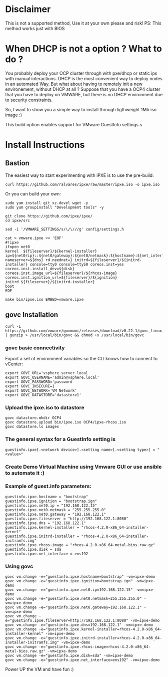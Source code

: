 # Disclaimer

This is not a supported method, Use it at your own please and risk!
PS: This method works just with BIOS

# When DHCP is not a option ? What to do ?

You probably deploy your OCP cluster through with pxe/dhcp or static ips with manual interactions. DHCP is the most convenient way to deploy nodes in an automated Way. But what about having to remotely init a new environement, without DHCP at all ? Suppose that you have a OCP4 cluster that you have to deploy on VMWARE, but there is no DHCP environment due to security constraints.

So, I want to show you a simple way to install through ligthweight 1Mb iso image :)

This build option enables support for VMware GuestInfo settings.s


# Install Instructions

## Bastion

The easiest way to start experimenting with iPXE is to use the pre-build:
```
curl https://github.com/ralvares/ipxe/raw/master/ipxe.iso -o ipxe.iso
```

Or you can build your own:
```
sudo yum install git xz-devel wget -y
sudo yum groupinstall "Development tools" -y

git clone https://github.com/ipxe/ipxe/
cd ipxe/src

sed -i '/VMWARE_SETTINGS/s/\/\///g' config/settings.h

cat > vmware.ipxe << 'EOF'
#!ipxe
ifopen net0
kernel  ${fileserver}/${kernel-installer} ip=${net0/ip}::${net0/gateway}:${net0/netmask}:${hostname}:${net_interface}:none nameserver=${dns} rd.neednet=1 initrd=${fileserver}/${initrd-installer} console=tty0 console=ttyS0 coreos.inst=yes coreos.inst.install_dev=${disk} coreos.inst.image_url=${fileserver}/${rhcos-image} coreos.inst.ignition_url=${fileserver}/${ignition}
initrd ${fileserver}/${initrd-installer}
boot
EOF

make bin/ipxe.iso EMBED=vmware.ipxe
```


## govc Installation
```
curl -L https://github.com/vmware/govmomi/releases/download/v0.22.1/govc_linux_amd64.gz | gunzip > /usr/local/bin/govc && chmod +x /usr/local/bin/govc
```
### govc basic connectivity
Export a set of environment variables so the CLI knows how to connect to vCenter:
```
export GOVC_URL='vsphere.server.local
export GOVC_USERNAME='admin@vsphere.local'
export GOVC_PASSWORD='password
export GOVC_INSECURE=1
export GOVC_NETWORK='VM Network'
export GOVC_DATASTORE='datastore1'
```

### Upload the ipxe.iso to datastore
```
govc datastore.mkdir OCP4
govc datastore.upload bin/ipxe.iso OCP4/ipxe-rhcos.iso
govc datastore.ls images
```

### The general syntax for a GuestInfo setting is
```
guestinfo.ipxe[.<network device>].<setting name>[.<setting type>] = "<value>"
```

### Create Demo Virtual Machine using Vmware GUI or use ansible to automate it :)

### Example of guest.info parameters:
```
guestinfo.ipxe.hostname = "bootstrap"
guestinfo.ipxe.ignition = "bootstrap.ign"
guestinfo.ipxe.net0.ip = "192.168.122.15"
guestinfo.ipxe.net0.netmask = "255.255.255.0"
guestinfo.ipxe.net0.gateway = "192.168.122.1"
guestinfo.ipxe.fileserver = "http://192.168.122.1:8080"
guestinfo.ipxe.dns = "192.168.122.1"
guestinfo.ipxe.kernel-installer = "rhcos-4.2.0-x86_64-installer-kernel"
guestinfo.ipxe.initrd-installer = "rhcos-4.2.0-x86_64-installer-initramfs.img"
guestinfo.ipxe.rhcos-image = "rhcos-4.2.0-x86_64-metal-bios.raw.gz"
guestinfo.ipxe.disk = sda
guestinfo.ipxe.net_interface = ens192
```
### Using govc
```
govc vm.change -e="guestinfo.ipxe.hostname=bootstrap" -vm=ipxe-demo
govc vm.change -e="guestinfo.ipxe.ignition=bootstrap.ign" -vm=ipxe-demo
govc vm.change -e="guestinfo.ipxe.net0.ip=192.168.122.15" -vm=ipxe-demo
govc vm.change -e="guestinfo.ipxe.net0.netmask=255.255.255.0" -vm=ipxe-demo
govc vm.change -e="guestinfo.ipxe.net0.gateway=192.168.122.1" -vm=ipxe-demo
govc vm.change -e="guestinfo.ipxe.fileserver=http://192.168.122.1:8080" -vm=ipxe-demo
govc vm.change -e="guestinfo.ipxe.dns=192.168.122.1" -vm=ipxe-demo
govc vm.change -e="guestinfo.ipxe.kernel-installer=rhcos-4.2.0-x86_64-installer-kernel" -vm=ipxe-demo
govc vm.change -e="guestinfo.ipxe.initrd-installer=rhcos-4.2.0-x86_64-installer-initramfs.img" -vm=ipxe-demo
govc vm.change -e="guestinfo.ipxe.rhcos-image=rhcos-4.2.0-x86_64-metal-bios.raw.gz" -vm=ipxe-demo
govc vm.change -e="guestinfo.ipxe.disk=sda" -vm=ipxe-demo
govc vm.change -e="guestinfo.ipxe.net_interface=ens192" -vm=ipxe-demo
```

Power UP the VM and have fun :)
